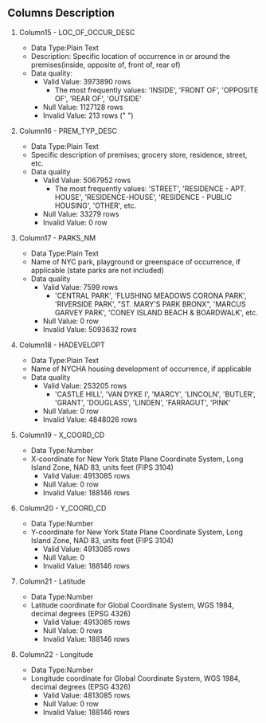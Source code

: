 ## Columns Description

 
1. Column15 - LOC_OF_OCCUR_DESC
	* Data Type:Plain Text
	* Description: Specific location of occurrence in or around the premises(inside, opposite of, front of, rear of)
	* Data quality: 
		- Valid Value: 3973890 rows
			* The most frequently values: 'INSIDE', 'FRONT OF', 'OPPOSITE OF', 'REAR OF', 'OUTSIDE'
		- Null Value: 1127128 rows
		- Invalid Value: 213 rows (" ")
	

2. Column16 - PREM_TYP_DESC
	* Data Type:Plain Text
    * Specific description of premises; grocery store, residence, street, etc. 
	* Data quality
		- Valid Value: 5067952 rows
			* The most frequently values: 'STREET', 'RESIDENCE - APT. HOUSE', 'RESIDENCE-HOUSE', 'RESIDENCE - PUBLIC HOUSING', 'OTHER', etc.
		- Null Value: 33279 rows 
		- Invalid Value: 0 row

3. Column17 - PARKS_NM
	* Data Type:Plain Text
	* Name of NYC park, playground or greenspace of occurrence, if applicable (state parks are not included)
	* Data quality
		- Valid Value: 7599 rows
			* 'CENTRAL PARK', 'FLUSHING MEADOWS CORONA PARK', 'RIVERSIDE PARK', "ST. MARY'S PARK BRONX", 'MARCUS GARVEY PARK', 'CONEY ISLAND BEACH & BOARDWALK', etc.
		- Null Value: 0 row
		- Invalid Value: 5093632 rows

4. Column18 - HADEVELOPT
	* Data Type:Plain Text
    * Name of NYCHA housing development of occurrence, if applicable
	* Data quality
		- Valid Value: 253205 rows
			* 'CASTLE HILL', 'VAN DYKE I', 'MARCY', 'LINCOLN', 'BUTLER', 'GRANT', 'DOUGLASS', 'LINDEN', 'FARRAGUT', 'PINK'
		- Null Value: 0 row
		- Invalid Value: 4848026 rows

5. Column19 - X_COORD_CD
	* Data Type:Number
    * X-coordinate for New York State Plane Coordinate System, Long Island Zone, NAD 83, units feet (FIPS 3104)
		- Valid Value: 4913085 rows
		- Null Value: 0 row
		- Invalid Value: 188146 rows

6. Column20 - Y_COORD_CD
	* Data Type:Number
	* Y-coordinate for New York State Plane Coordinate System, Long Island Zone, NAD 83, units feet (FIPS 3104)
		- Valid Value: 4913085 rows
		- Null Value: 0
		- Invalid Value: 188146 rows 

7. Column21 - Latitude
	* Data Type:Number
	* Latitude coordinate for Global Coordinate System, WGS 1984, decimal degrees (EPSG 4326)
		- Valid Value: 4913085 rows
		- Null Value: 0 rows
		- Invalid Value: 188146 rows

8. Column22 - Longitude
	* Data Type:Number
	* Longitude coordinate for Global Coordinate System, WGS 1984, decimal degrees (EPSG 4326)
		- Valid Value: 4813085 rows
		- Null Value: 0 row
		- Invalid Value: 188146 rows

